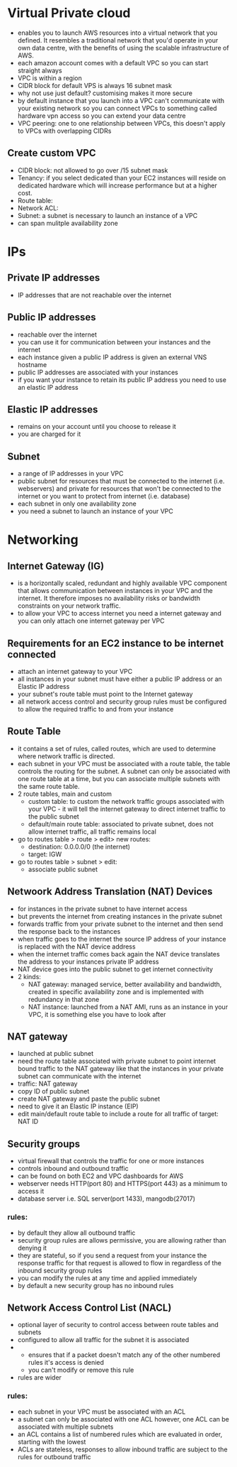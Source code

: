 # Virtual Private cloud
- enables you to launch AWS resources into a virtual network that you defined. It resembles a traditional network that you'd operate in your own data centre, with the benefits of using the scalable infrastructure of AWS.
- each amazon account comes with a default VPC so you can start straight always
- VPC is within a region
- CIDR block for default VPS is always 16 subnet mask
- why not use just default? customising makes it more secure
- by default instance that you launch into a VPC can't communicate with your existing network so you can connect VPCs to something called hardware vpn access so you can extend your data centre
- VPC peering: one to one relationship between VPCs, this doesn't apply to VPCs with overlapping CIDRs

## Create custom VPC
- CIDR block: not allowed to go over /15 subnet mask
- Tenancy: if you select dedicated than your EC2 instances will reside on dedicated hardware which will increase performance but at a higher cost.
- Route table:
- Network ACL:
- Subnet: a subnet is necessary to launch an instance of a VPC
- can span mulitple availability zone

# IPs
## Private IP addresses
- IP addresses that are not reachable over the internet

## Public IP addresses
- reachable over the internet
- you can use it for communication between your instances and the internet
- each instance given a public IP address is given an external VNS hostname
- public IP addresses are associated with your instances
- if you want your instance to retain its public IP address you need to use an elastic IP address

## Elastic IP addresses
- remains on your account until you choose to release it
- you are charged for it

## Subnet
- a range of IP addresses in your VPC
- public subnet for resources that must be connected to the internet (i.e. webservers) and private for resources that won't be connected to the internet or you want to protect from internet (i.e. database)
- each subnet in only one availability zone
- you need a subnet to launch an instance of your VPC

# Networking
## Internet Gateway (IG)
- is a horizontally scaled, redundant and highly available VPC component that allows communication between instances in your VPC and the internet. It therefore imposes no availability risks or bandwidth constraints on your network traffic.
- to allow your VPC to access internet you need a internet gateway and you can only attach one internet gateway per VPC

## Requirements for an EC2 instance to be internet connected
- attach an internet gateway to your VPC
- all instances in your subnet must have either a public IP address or an Elastic IP address
- your subnet's route table must point to the Internet gateway
- all network access control and security group rules must be configured to allow the required traffic to and from your instance


## Route Table
- it contains a set of rules, called routes, which are used to determine where network traffic is directed.
- each subnet in your VPC must be associated with a route table, the table controls the routing for the subnet. A subnet can only be associated with one route table at a time, but you can associate multiple subnets with the same route table.
- 2 route tables, main and custom
  - custom table: to custom the network traffic groups associated with your VPC - it will tell the internet gateway to direct internet traffic to the public subnet
  - default/main route table: associated to private subnet, does not allow internet traffic, all traffic remains local
- go to routes table > route > edit> new routes:
  - destination: 0.0.0.0/0 (the internet)
  - target: IGW
- go to routes table > subnet > edit:
  - associate public subnet

## Netwoork Address Translation (NAT) Devices
- for instances in the private subnet to have internet access
- but prevents the internet from creating instances in the private subnet
- forwards traffic from your private subnet to the internet and then send the response back to the instances
- when traffic goes to the internet the source IP address of your instance is replaced with the NAT device address
- when the internet traffic comes back again the NAT device translates the address to your instances private IP address
- NAT device goes into the public subnet to get internet connectivity
- 2 kinds:
  - NAT gateway: managed service, better availability and bandwidth, created in specific availability zone and is implemented with redundancy in that zone
  - NAT instance: launched from a NAT AMI, runs as an instance in your VPC, it is something else you have to look after

## NAT gateway
- launched at public subnet
- need the route table associated with private subnet to point internet bound traffic to the NAT gateway like that the instances in your private subnet can communicate with the internet
- traffic: NAT gateway
- copy ID of public subnet
- create NAT gateway and paste the public subnet
- need to give it an Elastic IP instance (EIP)
- edit main/default route table to include a route for all traffic of target: NAT ID

## Security groups
- virtual firewall that controls the traffic for one or more instances
- controls inbound and outbound traffic
- can be found on both EC2 and VPC dashboards for AWS
- webserver needs HTTP(port 80) and HTTPS(port 443) as a minimum to access it
- database server i.e. SQL server(port 1433), mangodb(27017)
### rules:
- by default they allow all outbound traffic
- security group rules are allows permissive, you are allowing rather than denying it
- they are stateful, so if you send a request from your instance the response traffic for that request is allowed to flow in regardless of the inbound security group rules
- you can modify the rules at any time and applied immediately
- by default a new security group has no inbound rules

## Network Access Control List (NACL)
- optional layer of security to control access between route tables and subnets
- configured to allow all traffic for the subnet it is associated
- * ensures that if a packet doesn't match any of the other numbered rules  it's access is denied
  - you can't modify or remove this rule
- rules are wider 
### rules:
- each subnet in your VPC must be associated with an ACL
- a subnet can only be associated with one ACL however, one ACL can be associated with multiple subnets
- an ACL contains a list of numbered rules which are evaluated in order, starting with the lowest
- ACLs are stateless, responses to allow inbound traffic are subject to the rules for outbound traffic
